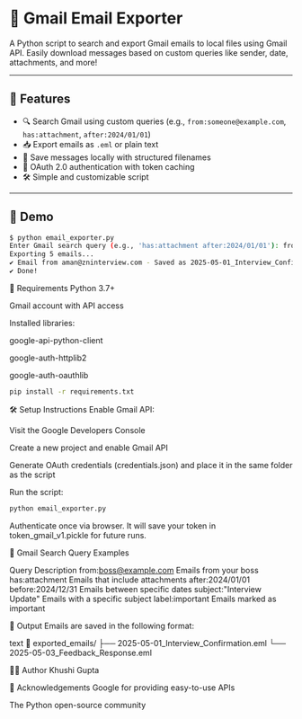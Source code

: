 # 📧 Gmail Email Exporter

A Python script to search and export Gmail emails to local files using Gmail API. Easily download messages based on custom queries like sender, date, attachments, and more!

---

## 🚀 Features

- 🔍 Search Gmail using custom queries (e.g., `from:someone@example.com`, `has:attachment`, `after:2024/01/01`)
- 📥 Export emails as `.eml` or plain text
- 💾 Save messages locally with structured filenames
- 🔐 OAuth 2.0 authentication with token caching
- 🛠️ Simple and customizable script

---

## 📸 Demo

```bash
$ python email_exporter.py
Enter Gmail search query (e.g., 'has:attachment after:2024/01/01'): from:aman@zninterview.com
Exporting 5 emails...
✔ Email from aman@zninterview.com - Saved as 2025-05-01_Interview_Confirmation.eml
✔ Done!
```
🧰 Requirements
Python 3.7+

Gmail account with API access

Installed libraries:

google-api-python-client

google-auth-httplib2

google-auth-oauthlib

```bash
pip install -r requirements.txt
```

🛠️ Setup Instructions
Enable Gmail API:

Visit the Google Developers Console

Create a new project and enable Gmail API

Generate OAuth credentials (credentials.json) and place it in the same folder as the script

Run the script:

```bash
python email_exporter.py
```

Authenticate once via browser. It will save your token in token_gmail_v1.pickle for future runs.

🔎 Gmail Search Query Examples

Query	Description
from:boss@example.com	Emails from your boss
has:attachment	Emails that include attachments
after:2024/01/01 before:2024/12/31	Emails between specific dates
subject:"Interview Update"	Emails with a specific subject
label:important	Emails marked as important

📂 Output
Emails are saved in the following format:

text
📁 exported_emails/
   ├── 2025-05-01_Interview_Confirmation.eml
   └── 2025-05-03_Feedback_Response.eml

🧑‍💻 Author
Khushi Gupta


🙌 Acknowledgements
Google for providing easy-to-use APIs

The Python open-source community

